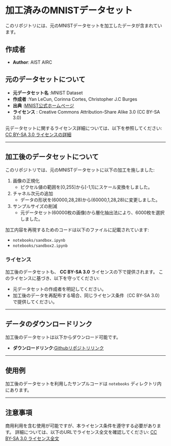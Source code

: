 # 加工済みのMNISTデータセット

このリポジトリには、元のMNISTデータセットを加工したデータが含まれています。

## 作成者
 - **Author**: AIST AIRC

## 元のデータセットについて
- **元データセット名** :MNIST Dataset
- **作成者** :Yan LeCun, Corinna Cortes, Christopher J.C Burges
- **出典** :[MNIST公式ホームページ](https://yann.lecun.com/exdb/mnist/)
- **ライセンス** : Creative Commons Attribution-Share Alike 3.0 (CC BY-SA 3.0)

元データセットに関するライセンス詳細については、以下を参照してください:
[CC BY-SA 3.0 ライセンスの詳細](https://creativecommons.org/licenses/by-sa/3.0/)

---
## 加工後のデータセットについて
このリポジトリでは、元のMNISTデータセットに以下の加工を施しました:
1. 画像の正規化
    - ピクセル値の範囲を[0,255]から[-1,1]にスケール変換をしました。
2. チャネル次元の追加
    - データの形状を(60000,28,28)から(60000,1,28,28)に変更しました。
3. サンプルサイズの削減
    - 元データセット(60000枚の画像)から層化抽出法により、6000枚を選択しました。

加工内容を再現するためのコードは以下のファイルに記載されています:
 - `notebooks/sandbox.ipynb`
 - `notebooks/sandbox2.ipynb`

### ライセンス
加工後のデータセットも、 **CC BY-SA 3.0** ライセンスの下で提供されます。
このライセンスに基づき、以下を守ってください:
- 元データセットの作成者を明記してください。
- 加工後のデータを再配布する場合、同じライセンス条件（CC BY-SA 3.0）で提供してください。

---

## データのダウンロードリンク
加工後のデータセットは以下からダウンロード可能です。
- **ダウンロードリンク**:[Githubリポジトリリンク](https://github.com/aistairc/Qunomon_tutorial_mnist/tree/main/best_practice_2/resources/MNIST)

---
## 使用例
加工後のデータセットを利用したサンプルコードは `notebooks` ディレクトリ内にあります。

---

## 注意事項
商用利用を含む使用が可能ですが、本ライセンス条件を遵守する必要があります。
詳細については、以下のURLでライセンス全文を確認してください:
[CC BY-SA 3.0 ライセンス全文](https://creativecommons.org/licenses/by-sa/3.0/legalcode)